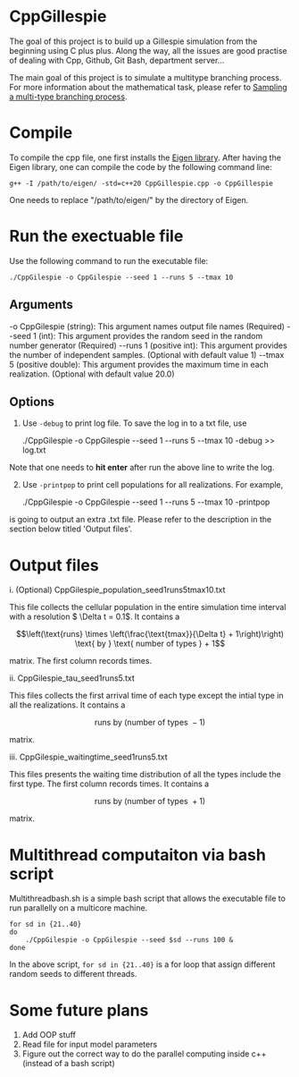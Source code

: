 # CppGillespie
The goal of this project is to build up a Gillespie simulation from the beginning using C plus plus. Along the way, all the issues are good practise of dealing with Cpp, Github, Git Bash, department server...

The main goal of this project is to simulate a multitype branching process. For more information about the mathematical task, please refer to [Sampling a multi-type branching process](GillespieAlg.md).

# Compile
To compile the cpp file, one first installs the [Eigen library](https://eigen.tuxfamily.org/index.php?title=Main_Page). After having the Eigen library, one can compile the code by the following command line:

    g++ -I /path/to/eigen/ -std=c++20 CppGillespie.cpp -o CppGillespie 

One needs to replace "/path/to/eigen/" by the directory of Eigen.

# Run the exectuable file

Use the following command to run the executable file:

    ./CppGilespie -o CppGilespie --seed 1 --runs 5 --tmax 10

## Arguments

-o CppGilespie (string): This argument names output file names (Required)
--seed 1 (int): This argument provides the random seed in the random number generator (Required)
--runs 1 (positive int): This argument provides the number of independent samples. (Optional with default value 1)
--tmax 5 (positive double): This argument provides the maximum time in each realization. (Optional with default value 20.0)

## Options

1. Use `-debug` to print log file. To save the log in to a txt file, use

    ./CppGilespie -o CppGilespie --seed 1 --runs 5 --tmax 10 -debug >> log.txt

Note that one needs to **hit enter** after run the above line to write the log.

2. Use `-printpop` to print cell populations for all realizations. For example,

    ./CppGilespie -o CppGilespie --seed 1 --runs 5 --tmax 10 -printpop

is going to output an extra .txt file. Please refer to the description in the section below titled 'Output files'.

# Output files

i. (Optional) CppGilespie_population_seed1runs5tmax10.txt

This file collects the cellular population in the entire simulation time interval with a resolution $ \Delta t = 0.1$. It contains a 

$$\left(\text{runs} \times \left(\frac{\text{tmax}}{\Delta t} + 1\right)\right) \text{ by } \text{ number of types } + 1$$

matrix. The first column records times.

ii. CppGilespie_tau_seed1runs5.txt

This files collects the first arrival time of each type except the intial type in all the realizations. It contains a 

$$\text{runs} \text{ by } (\text{number of types } - 1)$$

matrix.

iii. CppGilespie_waitingtime_seed1runs5.txt

This files presents the waiting time distribution of all the types include the first type. The first column records times. It contains a

$$\text{runs} \text{ by } (\text{number of types } + 1)$$

matrix.

# Multithread computaiton via bash script

Multithreadbash.sh is a simple bash script that allows the executable file to run parallelly on a multicore machine. 

    for sd in {21..40}
    do
        ./CppGilespie -o CppGilespie --seed $sd --runs 100 &
    done

In the above script, `for sd in {21..40}` is a for loop that assign different random seeds to different threads.

# Some future plans

1. Add OOP stuff
2. Read file for input model parameters
3. Figure out the correct way to do the parallel computing inside c++ (instead of a bash script)
   

